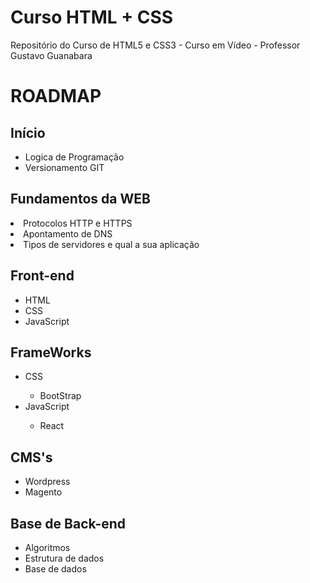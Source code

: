 # Curso HTML + CSS
Repositório do Curso de HTML5 e CSS3 - Curso em Vídeo - Professor Gustavo Guanabara

<h1>ROADMAP</h1>
<h2>Início</h2>
<ul>
<li>Logica de Programação</li>
<li>Versionamento GIT</li>
</ul>
<h2>Fundamentos da WEB</h2>
    <li>Protocolos HTTP e HTTPS</li>
    <li>Apontamento de DNS</li>
    <li>Tipos de servidores e qual a sua aplicação</li>
    </ul>
<h2>Front-end</h2>
<ul>
    <li>HTML</li>
    <li>CSS</li>
    <li>JavaScript</li>
</ul>
<h2>FrameWorks</h2>
<ul>
    <li>CSS</li>
    <ul>
        <li>BootStrap</li>
    </ul>
    <li>JavaScript</li>
    <ul>
        <li>React</li>
    </ul>
</ul>
<h2>CMS's</h2>
<ul>
    <li>Wordpress</li>
    <li>Magento</li>
</ul>
<h2>Base de Back-end</h2>
<ul>
    <li>Algoritmos</li>
    <li>Estrutura de dados</li>
    <li>Base de dados</li>
</ul>
